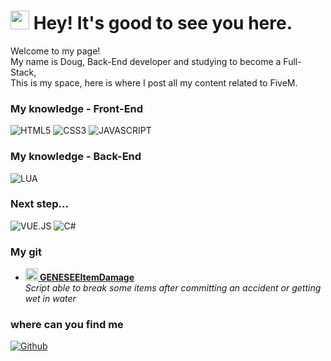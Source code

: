 <h1>
  <img src="https://emojis.slackmojis.com/emojis/images/1531849430/4246/blob-sunglasses.gif?1531849430" width="30"/>
  Hey! It's good to see you here.
</h1>

<p>
  Welcome to my page!</br>
  My name is Doug, Back-End developer and studying to become a Full-Stack,</br>
  This is my space, here is where I post all my content related to FiveM</b>. </p>

<h3>
  My knowledge - Front-End
</h3>

<p>
  <img alt="HTML5" src="https://img.shields.io/badge/HTML5-E34F26?style=for-the-badge&logo=html5&logoColor=white" />
  <img alt="CSS3" src="https://img.shields.io/badge/CSS3-1572B6?style=for-the-badge&logo=css3&logoColor=white" />
  <img alt="JAVASCRIPT" src="https://img.shields.io/badge/JavaScript-323330?style=for-the-badge&logo=javascript&logoColor=F7DF1E" />
</p>

<h3>
  My knowledge - Back-End
</h3>

<p>
  <img alt="LUA" src="https://img.shields.io/badge/Lua-2C2D72?style=for-the-badge&logo=lua&logoColor=white" />
</p>

<h3>
  Next step...
</h3>

<p>
  <img alt="VUE.JS" src="https://img.shields.io/badge/Vue.js-35495E?style=for-the-badge&logo=vue.js&logoColor=4FC08D" />
  <img alt="C#" src="https://img.shields.io/badge/C%23-239120?style=for-the-badge&logo=c-sharp&logoColor=white" />
</p>

<h3>
  My git
</h3>

<ul>
  <li>
    <a href="https://github.com/GENESEE5M/GENESEEItemDamage">
      <b>
        <img src="https://emojipedia-us.s3.dualstack.us-west-1.amazonaws.com/thumbs/240/apple/237/fire_1f525.png" width="20" alt="new" />
        GENESEEItemDamage
      </b>
    </a>
    <br/>
    <i>
      Script able to break some items after committing an accident or getting wet in water
    </i>
  </li>
</ul>

<h3>
  where can you find me
</h3>

<p>
  <a href="https://github.com/JnnDougg/JnnDougg" target="_blank">
    <img alt="Github" src="https://img.shields.io/badge/GitHub-%2312100E.svg?&style=for-the-badge&logo=Github&logoColor=white" />
  </a>
</p>
